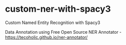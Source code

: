 # custom-ner-with-spacy3
Custom Named Entity Recognition with Spacy3

Data Annotation using Free Open Source NER Annotator - https://tecoholic.github.io/ner-annotator/


